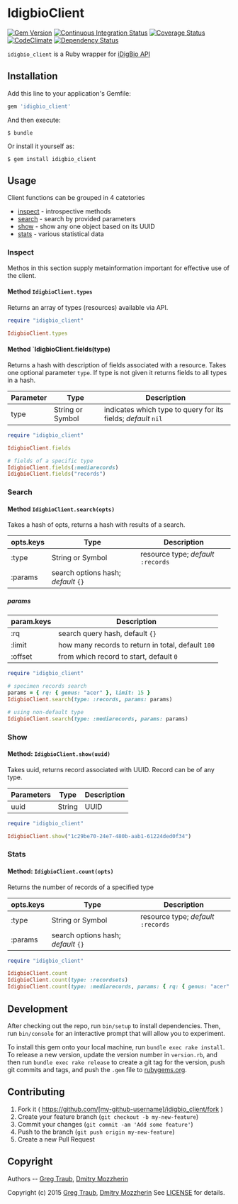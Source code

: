 IdigbioClient
=============

[![Gem Version][gem_badge]][gem_link]
[![Continuous Integration Status][ci_badge]][ci_link]
[![Coverage Status][cov_badge]][cov_link]
[![CodeClimate][code_badge]][code_link]
[![Dependency Status][dep_badge]][dep_link]


`idigbio_client` is a Ruby wrapper for [iDigBio API][api]


Installation
------------

Add this line to your application's Gemfile:

```ruby
gem 'idigbio_client'
```

And then execute:

    $ bundle

Or install it yourself as:

    $ gem install idigbio_client

Usage
-----

Client functions can be grouped in 4 catetories

* [inspect][inspect] - introspective methods
* [search][search] - search by provided parameters
* [show][show] - show any one object based on its UUID
* [stats][stats] - various statistical data

### Inspect

Methos in this section supply metainformation important for effective use
of the client.

#### Method `IdigbioClient.types`

Returns an array of types (resources) available via API.

```ruby
require "idigbio_client"

IdigbioClient.types
```

#### Method `IdigbioClient.fields(type)

Returns a hash with description of fields associated with a resource. Takes one
optional parameter `type`. If type is not given it returns fields to all types
in a hash.

| Parameter  | Type             | Description                                                   |
|------------|------------------|---------------------------------------------------------------|
| type       | String or Symbol | indicates which type to query for its fields; *default* `nil` |

```ruby
require "idigbio_client"

IdigbioClient.fields

# fields of a specific type
IdigbioClient.fields(:mediarecords)
IdigbioClient.fields("records")
```

### Search

#### Method `IdigbioClient.search(opts)`

Takes a hash of opts, returns a hash with results of a search.

| opts.keys  | Type             | Description                            |
|------------|------------------|----------------------------------------|
| :type      | String or Symbol | resource type; *default* `:records`    |
| :params    | search options hash; *default* `{}`                       |

##### params

| param.keys | Description                                        |
|------------|----------------------------------------------------|
| :rq        | search query hash, default `{}`                    |
| :limit     | how many records to return in total, default `100` |
| :offset    | from which record to start, default `0`            |

```ruby
require "idigbio_client"

# specimen records search
params = { rq: { genus: "acer" }, limit: 15 }
IdigbioClient.search(type: :records, params: params)

# using non-default type
IdigbioClient.search(type: :mediarecords, params: params)
```
### Show

#### Method: `IdigbioClient.show(uuid)`

Takes uuid, returns record associated with UUID. Record can be of any type.

| Parameters | Type   | Description |
|------------|--------|-------------|
| uuid       | String | UUID        |


```ruby
require "idigbio_client"

IdigbioClient.show("1c29be70-24e7-480b-aab1-61224ded0f34")
```

### Stats

#### Method: `IdigbioClient.count(opts)`

Returns the number of records of a specified type

| opts.keys  | Type             | Description                            |
|------------|------------------|----------------------------------------|
| :type      | String or Symbol | resource type; *default* `:records`    |
| :params    | search options hash; *default* `{}`                       |

```ruby
require "idigbio_client"

IdigbioClient.count
IdigbioClient.count(type: :recordsets)
IdigbioClient.count(type: :mediarecords, params: { rq: { genus: "acer" } })
```

Development
-----------

After checking out the repo, run `bin/setup` to install dependencies. Then, run
`bin/console` for an interactive prompt that will allow you to experiment.

To install this gem onto your local machine, run `bundle exec rake install`. To
release a new version, update the version number in `version.rb`, and then run
`bundle exec rake release` to create a git tag for the version, push git
commits and tags, and push the `.gem` file to
[rubygems.org][rubygems].

## Contributing

1. Fork it ( https://github.com/[my-github-username]/idigbio_client/fork )
2. Create your feature branch (`git checkout -b my-new-feature`)
3. Commit your changes (`git commit -am 'Add some feature'`)
4. Push to the branch (`git push origin my-new-feature`)
5. Create a new Pull Request

Copyright
---------

Authors -- [Greg Traub][greg], [Dmitry Mozzherin][dimus]

Copyright (c) 2015 [Greg Traub][greg], [Dmitry Mozzherin][dimus]
See [LICENSE][license] for details.


[gem_badge]: https://badge.fury.io/rb/idigbio_client.svg
[gem_link]: http://badge.fury.io/rb/idigbio_client
[ci_badge]: https://secure.travis-ci.org/GlobalNamesArchitecture/idigbio_client.svg
[ci_link]: http://travis-ci.org/GlobalNamesArchitecture/idigbio_client
[cov_badge]: https://coveralls.io/repos/GlobalNamesArchitecture/idigbio_client/badge.svg?branch=master
[cov_link]: https://coveralls.io/r/GlobalNamesArchitecture/idigbio_client?branch=master
[code_badge]: https://codeclimate.com/github/GlobalNamesArchitecture/idigbio_client/badges/gpa.svg
[code_link]: https://codeclimate.com/github/GlobalNamesArchitecture/idigbio_client
[dep_badge]: https://gemnasium.com/GlobalNamesArchitecture/idigbio_client.png
[dep_link]: https://gemnasium.com/GlobalNamesArchitecture/idigbio_client
[api]: https://www.idigbio.org/wiki/index.php/IDigBio_API
[inspect]: #inspect
[search]: #search
[show]: #show
[stats]: #stats
[rubygems]: https://rubygems.org
[license]: https://github.com/GlobalNamesArchitecture/idigbio-ruby-client/blob/master/LICENSE
[greg]: https://github.com/gete76
[dimus]: https://github.com/dimus
